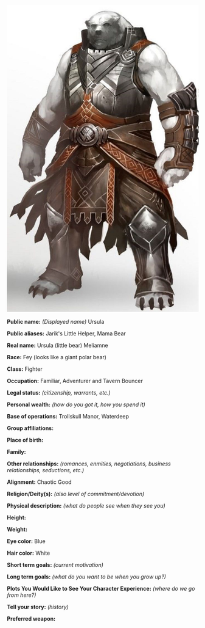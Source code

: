 ![Ursula](https://github.com/losttrain68/character-ideas/blob/main/images/Ursula-full.png)

**Public name:** *(Displayed name)* Ursula

**Public aliases:** Jarik's Little Helper, Mama Bear

**Real name:** Ursula (little bear) Meliamne

**Race:** Fey (looks like a giant polar bear)

**Class:** Fighter

**Occupation:** Familiar, Adventurer and Tavern Bouncer

**Legal status:** *(citizenship, warrants, etc.)*

**Personal wealth:** *(how do you got it, how you spend it)*

**Base of operations:** Trollskull Manor, Waterdeep

**Group affiliations:**  
 
**Place of birth:**

**Family:**

**Other relationships:** *(romances, enmities, negotiations, business relationships, seductions, etc.)* 

**Alignment:** Chaotic Good

**Religion/Deity(s):** *(also level of commitment/devotion)*
 
**Physical description:** *(what do people see when they see you)*

**Height:**

**Weight:**

**Eye color:** Blue

**Hair color:** White
 
**Short term goals:** *(current motivation)* 

**Long term goals:** *(what do you want to be when you grow up?)* 
 
**Plots You Would Like to See Your Character Experience:** *(where do we go from here?)*
 
**Tell your story:** *(history)* 

**Preferred weapon:** 

